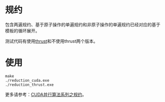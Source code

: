 # 规约

包含两遍规约、基于原子操作的单遍规约和非原子操作的单遍规约已经对应的基于模板的循环展开。

测试代码有使用[thrust](http://thrust.github.io/)和不使用thrust两个版本。

# 使用

```shell
make
./reduction_cuda.exe
./reduction_thrust.exe
```

更多请参考：[CUDA并行算法系列之规约](http://zh.5long.me/2016/algorithms-on-cuda-reduction/)。
